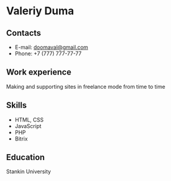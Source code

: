 # Valeriy Duma

## Contacts

- E-mail: doomaval@gmail.com
- Phone: +7 (777) 777-77-77

## Work experience

Making and supporting sites in freelance mode from time to time

## Skills

- HTML, CSS
- JavaScript
- PHP
- Bitrix

## Education

Stankin University
